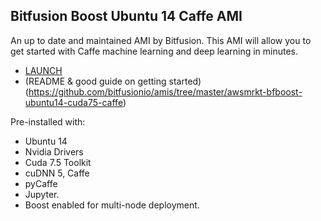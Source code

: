 Bitfusion Boost Ubuntu 14 Caffe AMI
-----------------------------------

An up to date and maintained AMI by Bitfusion.  This AMI will allow you to get started with Caffe machine learning and deep learning in minutes.

* [LAUNCH](https://aws.amazon.com/marketplace/pp/B01B52CMSO)
* (README & good guide on getting started)(https://github.com/bitfusionio/amis/tree/master/awsmrkt-bfboost-ubuntu14-cuda75-caffe)

Pre-installed with:
* Ubuntu 14
* Nvidia Drivers
* Cuda 7.5 Toolkit
* cuDNN 5, Caffe
* pyCaffe
* Jupyter. 
* Boost enabled for multi-node deployment. 

